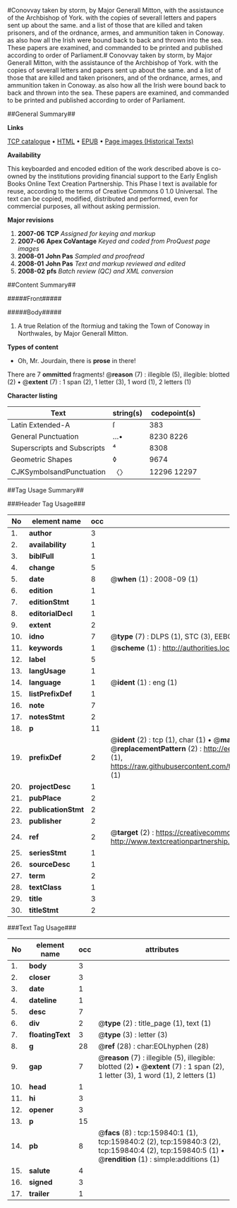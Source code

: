 #Conovvay taken by storm, by Major Generall Mitton, with the assistaunce of the Archbishop of York. with the copies of severall letters and papers sent up about the same. and a list of those that are killed and taken prisoners, and of the ordnance, armes, and ammunition taken in Conoway. as also how all the Irish were bound back to back and thrown into the sea. These papers are examined, and commanded to be printed and published according to order of Parliament.#
Conovvay taken by storm, by Major Generall Mitton, with the assistaunce of the Archbishop of York. with the copies of severall letters and papers sent up about the same. and a list of those that are killed and taken prisoners, and of the ordnance, armes, and ammunition taken in Conoway. as also how all the Irish were bound back to back and thrown into the sea. These papers are examined, and commanded to be printed and published according to order of Parliament.

##General Summary##

**Links**

[TCP catalogue](http://www.ota.ox.ac.uk/tcp/)  • 
[HTML](http://tei.it.ox.ac.uk/tcp/Texts-HTML/free/A80/A80394.html)  • 
[EPUB](http://tei.it.ox.ac.uk/tcp/Texts-EPUB/free/A80/A80394.epub) • 
[Page images (Historical Texts)](https://data.historicaltexts.jisc.ac.uk/view?pubId=eebo-99861629e&pageId=eebo-99861629e-159840-1)

**Availability**

This keyboarded and encoded edition of the
	       work described above is co-owned by the institutions
	       providing financial support to the Early English Books
	       Online Text Creation Partnership. This Phase I text is
	       available for reuse, according to the terms of Creative
	       Commons 0 1.0 Universal. The text can be copied,
	       modified, distributed and performed, even for
	       commercial purposes, all without asking permission.

**Major revisions**

1. __2007-06__ __TCP__ *Assigned for keying and markup*
1. __2007-06__ __Apex CoVantage__ *Keyed and coded from ProQuest page images*
1. __2008-01__ __John Pas__ *Sampled and proofread*
1. __2008-01__ __John Pas__ *Text and markup reviewed and edited*
1. __2008-02__ __pfs__ *Batch review (QC) and XML conversion*

##Content Summary##

#####Front#####

#####Body#####

1. A true Relation of the ſtormiug and taking the Town of Conoway in Northwales, by Major Generall Mitton.

**Types of content**

  * Oh, Mr. Jourdain, there is **prose** in there!

There are 7 **ommitted** fragments! 
 @__reason__ (7) : illegible (5), illegible: blotted (2)  •  @__extent__ (7) : 1 span (2), 1 letter (3), 1 word (1), 2 letters (1)

**Character listing**


|Text|string(s)|codepoint(s)|
|---|---|---|
|Latin Extended-A|ſ|383|
|General Punctuation|…•|8230 8226|
|Superscripts             and Subscripts|⁴|8308|
|Geometric Shapes|◊|9674|
|CJKSymbolsandPunctuation|〈〉|12296 12297|

##Tag Usage Summary##

###Header Tag Usage###

|No|element name|occ|attributes|
|---|---|---|---|
|1.|__author__|3||
|2.|__availability__|1||
|3.|__biblFull__|1||
|4.|__change__|5||
|5.|__date__|8| @__when__ (1) : 2008-09 (1)|
|6.|__edition__|1||
|7.|__editionStmt__|1||
|8.|__editorialDecl__|1||
|9.|__extent__|2||
|10.|__idno__|7| @__type__ (7) : DLPS (1), STC (3), EEBO-CITATION (1), PROQUEST (1), VID (1)|
|11.|__keywords__|1| @__scheme__ (1) : http://authorities.loc.gov/ (1)|
|12.|__label__|5||
|13.|__langUsage__|1||
|14.|__language__|1| @__ident__ (1) : eng (1)|
|15.|__listPrefixDef__|1||
|16.|__note__|7||
|17.|__notesStmt__|2||
|18.|__p__|11||
|19.|__prefixDef__|2| @__ident__ (2) : tcp (1), char (1)  •  @__matchPattern__ (2) : ([0-9\-]+):([0-9IVX]+) (1), (.+) (1)  •  @__replacementPattern__ (2) : http://eebo.chadwyck.com/downloadtiff?vid=$1&page=$2 (1), https://raw.githubusercontent.com/textcreationpartnership/Texts/master/tcpchars.xml#$1 (1)|
|20.|__projectDesc__|1||
|21.|__pubPlace__|2||
|22.|__publicationStmt__|2||
|23.|__publisher__|2||
|24.|__ref__|2| @__target__ (2) : https://creativecommons.org/publicdomain/zero/1.0/ (1), http://www.textcreationpartnership.org/docs/. (1)|
|25.|__seriesStmt__|1||
|26.|__sourceDesc__|1||
|27.|__term__|2||
|28.|__textClass__|1||
|29.|__title__|3||
|30.|__titleStmt__|2||


###Text Tag Usage###

|No|element name|occ|attributes|
|---|---|---|---|
|1.|__body__|3||
|2.|__closer__|3||
|3.|__date__|1||
|4.|__dateline__|1||
|5.|__desc__|7||
|6.|__div__|2| @__type__ (2) : title_page (1), text (1)|
|7.|__floatingText__|3| @__type__ (3) : letter (3)|
|8.|__g__|28| @__ref__ (28) : char:EOLhyphen (28)|
|9.|__gap__|7| @__reason__ (7) : illegible (5), illegible: blotted (2)  •  @__extent__ (7) : 1 span (2), 1 letter (3), 1 word (1), 2 letters (1)|
|10.|__head__|1||
|11.|__hi__|3||
|12.|__opener__|3||
|13.|__p__|15||
|14.|__pb__|8| @__facs__ (8) : tcp:159840:1 (1), tcp:159840:2 (2), tcp:159840:3 (2), tcp:159840:4 (2), tcp:159840:5 (1)  •  @__rendition__ (1) : simple:additions (1)|
|15.|__salute__|4||
|16.|__signed__|3||
|17.|__trailer__|1||
